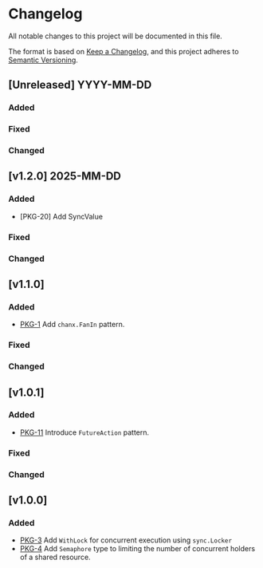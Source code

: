# Changelog
All notable changes to this project will be documented in this file.

The format is based on [Keep a Changelog](https://keepachangelog.com/en/1.1.0/),
and this project adheres to [Semantic Versioning](https://semver.org/spec/v2.0.0.html).

## [Unreleased] YYYY-MM-DD
### Added
### Fixed
### Changed

## [v1.2.0] 2025-MM-DD
### Added
- [PKG-20] Add SyncValue
### Fixed
### Changed

## [v1.1.0]
### Added
- [PKG-1](https://github.com/lif0/pkg/issues/1) Add `chanx.FanIn` pattern.
### Fixed
### Changed

## [v1.0.1]
### Added
- [PKG-11](https://github.com/lif0/pkg/issues/11) Introduce `FutureAction` pattern.
### Fixed
### Changed

## [v1.0.0]
### Added
- [PKG-3](https://github.com/lif0/pkg/issues/3) Add `WithLock` for concurrent execution using `sync.Locker`
- [PKG-4](https://github.com/lif0/pkg/issues/4) Add `Semaphore` type to limiting the number of concurrent holders of a shared resource.